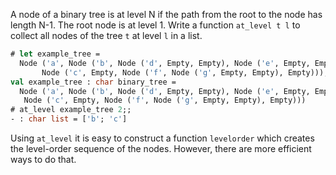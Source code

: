 
A node of a binary tree is at level N if the path from the root to the
node has length N-1. The root node is at level 1. Write a function
`at_level t l` to collect all nodes of the tree `t` at level `l` in a
list.

```ocaml
# let example_tree =
  Node ('a', Node ('b', Node ('d', Empty, Empty), Node ('e', Empty, Empty)),
       Node ('c', Empty, Node ('f', Node ('g', Empty, Empty), Empty)));;
val example_tree : char binary_tree =
  Node ('a', Node ('b', Node ('d', Empty, Empty), Node ('e', Empty, Empty)),
   Node ('c', Empty, Node ('f', Node ('g', Empty, Empty), Empty)))
# at_level example_tree 2;;
- : char list = ['b'; 'c']
```

Using `at_level` it is easy to construct a function `levelorder` which
creates the level-order sequence of the nodes. However, there are more
efficient ways to do that.
